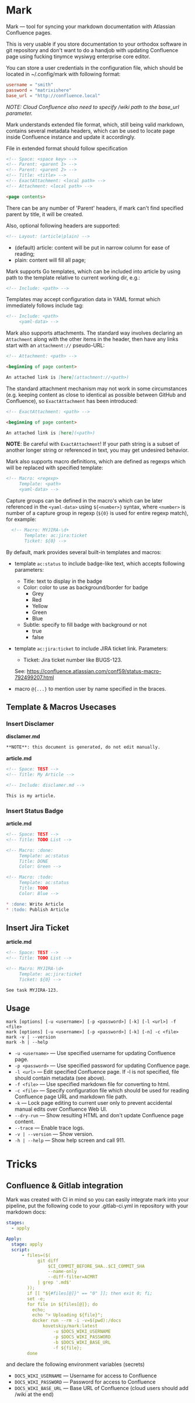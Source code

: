 # Mark

Mark — tool for syncing your markdown documentation with Atlassian Confluence
pages.

This is very usable if you store documentation to your orthodox software in git
repository and don't want to do a handjob with updating Confluence page using
fucking tinymce wysiwyg enterprise core editor.

You can store a user credentials in the configuration file, which should be
located in ~/.config/mark with following format:

```toml
username = "smith"
password = "matrixishere"
base_url = "http://confluence.local"
```

*NOTE: Cloud Confluence also need to specify /wiki path to the base_url
parameter.*

Mark understands extended file format, which, still being valid markdown,
contains several metadata headers, which can be used to locate page inside
Confluence instance and update it accordingly.

File in extended format should follow specification
```markdown
<!-- Space: <space key> -->
<!-- Parent: <parent 1> -->
<!-- Parent: <parent 2> -->
<!-- Title: <title> -->
<!-- ExactAttachment: <local path> -->
<!-- Attachment: <local path> -->

<page contents>
```

There can be any number of 'Parent' headers, if mark can't find specified
parent by title, it will be created.

Also, optional following headers are supported:

```markdown
<!-- Layout: (article|plain) -->
```

* (default) article: content will be put in narrow column for ease of
  reading;
* plain: content will fill all page;

Mark supports Go templates, which can be included into article by using path
to the template relative to current working dir, e.g.:

```markdown
<!-- Include: <path> -->
```

Templates may accept configuration data in YAML format which immediately
follows include tag:

```markdown
<!-- Include: <path>
     <yaml-data> -->
```

Mark also supports attachments. The standard way involves declaring an
`Attachment` along with the other items in the header, then have any links
start with an `attachment://` pseudo-URL:

```markdown
<!-- Attachment: <path> -->

<beginning of page content>

An attached link is [here](attachment://<path>)
```

The standard attachment mechanism may not work in some circumstances (e.g.
keeping content as close to identical as possible between GitHub and
Confluence), so `ExactAttachment` has been introduced:

```markdown
<!-- ExactAttachment: <path> -->

<beginning of page content>

An attached link is [here](<path>)
```

**NOTE**: Be careful with `ExactAttachment`! If your path string is a subset of
another longer string or referenced in text, you may get undesired behavior.

Mark also supports macro definitions, which are defined as regexps which will
be replaced with specified template:

```markdown
<!-- Macro: <regexp>
     Template: <path>
     <yaml-data> -->
```

Capture groups can be defined in the macro's <regexp> which can be later
referenced in the `<yaml-data>` using `${<number>}` syntax, where `<number>` is
number of a capture group in regexp (`${0}` is used for entire regexp match),
for example:

```markdown
  <!-- Macro: MYJIRA-\d+
       Template: ac:jira:ticket
       Ticket: ${0} -->
```

By default, mark provides several built-in templates and macros:

* template `ac:status` to include badge-like text, which accepts following
  parameters:
  - Title: text to display in the badge
  - Color: color to use as background/border for badge
    - Grey
    - Red
    - Yellow
    - Green
    - Blue
  - Subtle: specify to fill badge with background or not
    - true
    - false

* template `ac:jira:ticket` to include JIRA ticket link. Parameters:
  - Ticket: Jira ticket number like BUGS-123.

  See: https://confluence.atlassian.com/conf59/status-macro-792499207.html

* macro `@{...}` to mention user by name specified in the braces.

## Template & Macros Usecases

### Insert Disclamer

**disclamer.md**

```markdown
**NOTE**: this document is generated, do not edit manually.
```

**article.md**
```markdown
<!-- Space: TEST -->
<!-- Title: My Article -->

<!-- Include: disclamer.md -->

This is my article.
```

### Insert Status Badge

**article.md**

```markdown
<!-- Space: TEST -->
<!-- Title: TODO List -->

<!-- Macro: :done:
     Template: ac:status
     Title: DONE
     Color: Green -->

<!-- Macro: :todo:
     Template: ac:status
     Title: TODO
     Color: Blue -->

* :done: Write Article
* :todo: Publish Article
```

## Insert Jira Ticket

**article.md**

```markdown
<!-- Space: TEST -->
<!-- Title: TODO List -->

<!-- Macro: MYJIRA-\d+
     Template: ac:jira:ticket
     Ticket: ${0} -->

See task MYJIRA-123.
```

## Usage

```
mark [options] [-u <username>] [-p <password>] [-k] [-l <url>] -f <file>
mark [options] [-u <username>] [-p <password>] [-k] [-n] -c <file>
mark -v | --version
mark -h | --help
```

- `-u <username>` — Use specified username for updating Confluence page.
- `-p <password>` — Use specified password for updating Confluence page.
- `-l <url>` — Edit specified Confluence page.
    If -l is not specified, file should contain metadata (see above).
- `-f <file>` — Use specified markdown file for converting to html.
- `-c <file>` — Specify configuration file which should be used for reading
    Confluence page URL and markdown file path.
- `-k` — Lock page editing to current user only to prevent accidental
    manual edits over Confluence Web UI.
- `--dry-run` — Show resulting HTML and don't update Confluence page content.
- `--trace` — Enable trace logs.
- `-v | --version`  — Show version.
- `-h | --help` — Show help screen and call 911.

# Tricks

## Confluence & Gitlab integration

Mark was created with CI in mind so you can easily integrate mark into your
pipeline, put the following code to your .gitlab-ci.yml in repository with your
markdown docs:

```yaml
stages:
  - apply

Apply:
  stage: apply
  script:
      - files=($(
            git diff
                $CI_COMMIT_BEFORE_SHA..$CI_COMMIT_SHA
                --name-only
                --diff-filter=ACMRT
            | grep '.md$'
        ));
        if [[ "${#files[@]}" == "0" ]]; then exit 0; fi;
        set -e;
        for file in ${files[@]}; do
          echo;
          echo "> Uploading ${file}";
          docker run --rm -i -v=$(pwd):/docs
              kovetskiy/mark:latest
                  -u $DOCS_WIKI_USERNAME
                  -p $DOCS_WIKI_PASSWORD
                  -b $DOCS_WIKI_BASE_URL
                  -f ${file};
        done
```

 and declare the following environment variables (secrets)
* `DOCS_WIKI_USERNAME` — Username for access to Confluence
* `DOCS_WIKI_PASSWORD` — Password for access to Confluence 
* `DOCS_WIKI_BASE_URL` — Base URL of Confluence (cloud users should add /wiki at the end)
